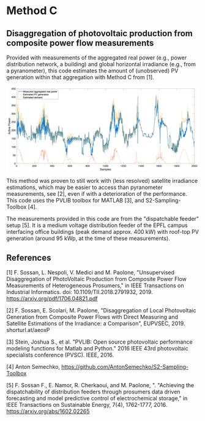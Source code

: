 Method C
========
Disaggregation of photovoltaic production from composite power flow measurements
--------------------------------------------------------------------------------


Provided with measurements of the aggregated real power (e.g., power distribution network, a building) and global horizontal irradiance (e.g., from a pyranometer), this code estimates the amount of (unobserved) PV generation within that aggregation with Method C from [1].


![](plot.png)




This method was proven to still work with (less resolved) satellite irradiance estimations, which may be easier to access than pyranometer measurements, see [2], even if with a deterioration of the performance. This code uses the PVLIB toolbox for MATLAB [3], and S2-Sampling-Toolbox [4].

The measurements provided in this code are from the "dispatchable feeder" setup [5]. It is a medium voltage distribution feeder of the EPFL campus interfacing office buildings (peak demand approx. 400 kW) with roof-top PV generation (around 95 kWp, at the time of these measurements).




References
----------

[1] F. Sossan, L. Nespoli, V. Medici and M. Paolone, "Unsupervised Disaggregation of PhotoVoltaic Production from Composite Power Flow Measurements of Heterogeneous Prosumers," in IEEE Transactions on Industrial Informatics. doi: 10.1109/TII.2018.2791932, 2019. https://arxiv.org/pdf/1706.04821.pdf

[2] F. Sossan, E. Scolari, M. Paolone, "Disaggregation of Local Photovoltaic Generation from Composite Power Flows with Direct Measuring and Satellite Estimations of the Irradiance: a Comparison", EUPVSEC, 2019. shorturl.at/aeoxP

[3] Stein, Joshua S., et al. "PVLIB: Open source photovoltaic performance modeling functions for Matlab and Python." 2016 IEEE 43rd photovoltaic specialists conference (PVSC). IEEE, 2016.

[4] Anton Semechko, https://github.com/AntonSemechko/S2-Sampling-Toolbox

[5] F. Sossan F., E. Namor, R. Cherkaoui, and M. Paolone, ". "Achieving the dispatchability of distribution feeders through prosumers data driven forecasting and model predictive control of electrochemical storage," in IEEE Transactions on Sustainable Energy, 7(4), 1762-1777, 2016. https://arxiv.org/abs/1602.02265
